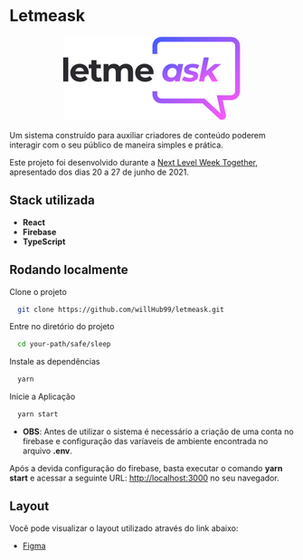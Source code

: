 
# Letmeask

<p align="center">
  <img src="https://github.com/willHub99/letmeask/blob/main/src/assets/images/logo.svg">
</p>

Um sistema construído para auxiliar criadores de conteúdo poderem interagir com o seu público de maneira simples e prática.

Este projeto foi desenvolvido durante a [Next Level Week Together](https://app.rocketseat.com.br/node/mission-react-js/group/nlw-together-react-js/lesson/aula-01-liftoff-1), apresentado dos dias 20 a 27 de junho de 2021.


## Stack utilizada

- **React**
- **Firebase**
- **TypeScript**


## Rodando localmente

Clone o projeto

```bash
  git clone https://github.com/willHub99/letmeask.git
```

Entre no diretório do projeto

```bash
  cd your-path/safe/sleep
```

Instale as dependências

```bash
  yarn
```

Inicie a Aplicação

```bash
  yarn start
```
- **OBS**: Antes de utilizar o sistema é necessário a criação de uma conta no firebase e configuração das varíaveis de ambiente encontrada no arquivo **.env**.

Após a devida configuração do firebase, basta executar o comando **yarn start** e acessar a seguinte URL: [http://localhost:3000](http://localhost:3000) no seu navegador.

## Layout

Você pode visualizar o layout utilizado através do link abaixo:
 - [Figma](https://www.figma.com/file/l2m598BtIYMvQePwpnbDki/Letmeask-(Community))
